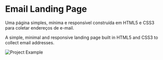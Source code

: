 # Email Landing Page

Uma página simples, mínima e responsível construída em HTML5 e CSS3 para coletar endereços de e-mail.

A simple, minimal and responsive landing page built in HTML5 and CSS3 to collect email addresses.

![Project Example](https://layout-challenges.github.io/email-landing-page/)